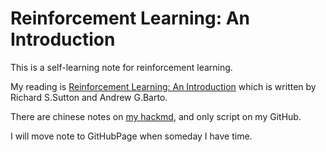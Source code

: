 # Reinforcement Learning: An Introduction
This is a self-learning note for reinforcement learning. 

My reading is [Reinforcement Learning: An Introduction](https://www.amazon.com/Reinforcement-Learning-Introduction-Adaptive-Computation-ebook/dp/B008H5Q8VA) which is written by Richard S.Sutton and Andrew G.Barto.

There are chinese notes on [my hackmd](https://hackmd.io/s/Sy6-512wQ), and only script on my GitHub.

I will move note to GitHubPage when someday I have time.
